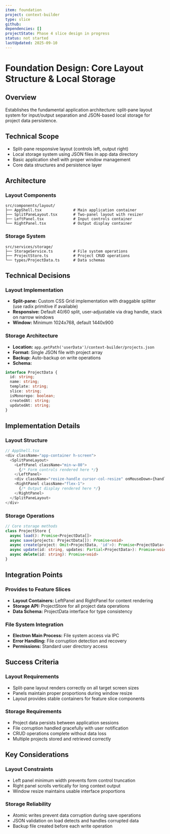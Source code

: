 ```yaml
---
item: foundation
project: context-builder
type: slice
github: 
dependencies: []
projectState: Phase 4 slice design in progress
status: not started
lastUpdated: 2025-09-10
---
```


# Foundation Design: Core Layout Structure & Local Storage

## Overview
Establishes the fundamental application architecture: split-pane layout system for input/output separation and JSON-based local storage for project data persistence.

## Technical Scope
- Split-pane responsive layout (controls left, output right)
- Local storage system using JSON files in app data directory
- Basic application shell with proper window management
- Core data structures and persistence layer

## Architecture

### Layout Components
```
src/components/layout/
├── AppShell.tsx              # Main application container
├── SplitPaneLayout.tsx       # Two-panel layout with resizer
├── LeftPanel.tsx             # Input controls container
└── RightPanel.tsx            # Output display container
```

### Storage System
```
src/services/storage/
├── StorageService.ts         # File system operations
├── ProjectStore.ts           # Project CRUD operations
└── types/ProjectData.ts      # Data schemas
```

## Technical Decisions

### Layout Implementation
- **Split-pane:** Custom CSS Grid implementation with draggable splitter (use radix primitive if available)
- **Responsive:** Default 40/60 split, user-adjustable via drag handle, stack on narrow windows
- **Window:** Minimum 1024x768, default 1440x900

### Storage Architecture
- **Location:** `app.getPath('userData')/context-builder/projects.json`
- **Format:** Single JSON file with project array
- **Backup:** Auto-backup on write operations
- **Schema:**
```typescript
interface ProjectData {
  id: string;
  name: string;
  template: string;
  slice: string;
  isMonorepo: boolean;
  createdAt: string;
  updatedAt: string;
}
```

## Implementation Details

### Layout Structure
```typescript
// AppShell.tsx
<div className="app-container h-screen">
  <SplitPaneLayout>
    <LeftPanel className="min-w-80">
      {/* Form controls rendered here */}
    </LeftPanel>
    <div className="resize-handle cursor-col-resize" onMouseDown={handleDragStart} />
    <RightPanel className="flex-1">
      {/* Output display rendered here */}
    </RightPanel>
  </SplitPaneLayout>
</div>
```

### Storage Operations
```typescript
// Core storage methods
class ProjectStore {
  async load(): Promise<ProjectData[]>
  async save(projects: ProjectData[]): Promise<void>
  async create(project: Omit<ProjectData, 'id'>): Promise<ProjectData>
  async update(id: string, updates: Partial<ProjectData>): Promise<void>
  async delete(id: string): Promise<void>
}
```

## Integration Points

### Provides to Feature Slices
- **Layout Containers:** LeftPanel and RightPanel for content rendering
- **Storage API:** ProjectStore for all project data operations
- **Data Schema:** ProjectData interface for type consistency

### File System Integration
- **Electron Main Process:** File system access via IPC
- **Error Handling:** File corruption detection and recovery
- **Permissions:** Standard user directory access

## Success Criteria

### Layout Requirements
- Split-pane layout renders correctly on all target screen sizes
- Panels maintain proper proportions during window resize
- Layout provides stable containers for feature slice components

### Storage Requirements
- Project data persists between application sessions
- File corruption handled gracefully with user notification
- CRUD operations complete without data loss
- Multiple projects stored and retrieved correctly

## Key Considerations

### Layout Constraints
- Left panel minimum width prevents form control truncation
- Right panel scrolls vertically for long context output
- Window resize maintains usable interface proportions

### Storage Reliability
- Atomic writes prevent data corruption during save operations
- JSON validation on load detects and handles corrupted data
- Backup file created before each write operation